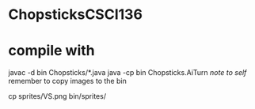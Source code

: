 # ChopsticksCSCI136

# compile with

javac -d bin Chopsticks/*.java
java -cp bin Chopsticks.AiTurn 
*note to self* remember to copy images to the bin

cp sprites/VS.png bin/sprites/